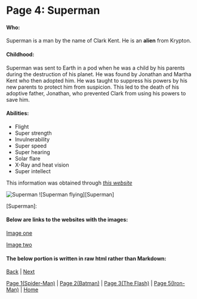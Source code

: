 # Page 4: Superman

#### Who:
Superman is a man by the name of Clark Kent. He is an **alien** from Krypton.

#### Childhood:
Superman was sent to Earth in a pod when he was a child by his parents during the 
destruction of his planet. He was found by Jonathan and Martha Kent who then adopted
him. He was taught to suppress his powers by his new parents to protect him from 
suspicion. This led to the death of his adoptive father, Jonathan, who prevented 
Clark from using his powers to save him.

#### Abilities:
* Flight
* Super strength
* Invulnerability
* Super speed
* Super hearing
* Solar flare
* X-Ray and heat vision
* Super intellect

This information was obtained through [*this website*](https://bookriot.com/supermans-powers/)

![Superman](https://www.denofgeek.com/wp-content/uploads/2019/01/superman_dc_blizzard.jpeg?resize=768%2C432)
![Superman flying][Superman]

[Superman]: 

#### Below are links to the websites with the images:
[Image one](https://www.denofgeek.com/games/blizzard-convince-dc-superman-kicks-people/)

[Image two](https://www.dccomics.com/blog/2021/07/29/step-onto-the-streets-of-metropolis-with-lois-clark-in-superman-78)

#### The below portion is written in raw html rather than Markdown:



[Back]() |
[Next]() 

[Page 1(Spider-Man)]() | 
[Page 2(Batman)]() | 
[Page 3(The Flash)]() | 
[Page 5(Iron-Man)]() | 
[Home]()